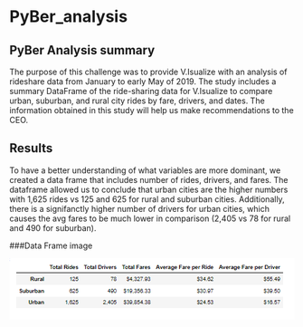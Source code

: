 # PyBer_analysis
## PyBer Analysis summary
The purpose of this challenge was to provide V.Isualize with an analysis of rideshare data from January to early May of 2019. The study includes a summary DataFrame of the ride-sharing data for V.Isualize to compare urban, suburban, and rural city rides by fare, drivers, and dates.  The information obtained in this study will help us make recommendations to the CEO. 
## Results
To have a better understanding of what variables are more dominant, we created a data frame that includes number of rides, drivers, and fares.  The dataframe allowed us to conclude that urban cities are the higher numbers with 1,625 rides vs 125 and 625 for rural and suburban cities.  Additionally, there is a signifanctly higher number of drivers for urban cities, which causes the avg fares to be much lower in comparison (2,405 vs 78 for rural and 490 for suburban). 

###Data Frame image

![Pyber_fare_summary](https://github.com/lina2285/PyBer_analysis/blob/main/Pyber_Resources/Pyber_fare_summary.png)
